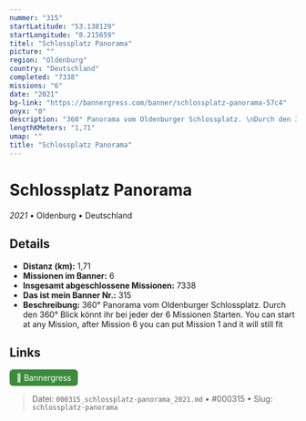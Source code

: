 ```yaml
---
nummer: "315"
startLatitude: "53.138129"
startLongitude: "8.215659"
titel: "Schlossplatz Panorama"
picture: ""
region: "Oldenburg"
country: "Deutschland"
completed: "7338"
missions: "6"
date: "2021"
bg-link: "https://bannergress.com/banner/schlossplatz-panorama-57c4"
onyx: "0"
description: "360° Panorama vom Oldenburger Schlossplatz. \nDurch den 360° Blick könnt ihr bei jeder der 6 Missionen Starten.\nYou can start at any Mission, after Mission 6 you can put Mission 1 and it will still fit"
lengthKMeters: "1,71"
umap: ""
title: "Schlossplatz Panorama"
---
```

# Schlossplatz Panorama

*2021* • Oldenburg • Deutschland



## Details
- **Distanz (km):** 1,71
- **Missionen im Banner:** 6
- **Insgesamt abgeschlossene Missionen:** 7338
- **Das ist mein Banner Nr.:** 315
- **Beschreibung:** 360° Panorama vom Oldenburger Schlossplatz. 
Durch den 360° Blick könnt ihr bei jeder der 6 Missionen Starten.
You can start at any Mission, after Mission 6 you can put Mission 1 and it will still fit


## Links
<div style="margin-top: 0.5em;">
<a href="https://bannergress.com/banner/schlossplatz-panorama-57c4" target="_blank" style="display:inline-block;margin-right:8px;padding:6px 12px;background-color:#3c8b3c;color:white;text-decoration:none;border-radius:6px;">🔗 Bannergress</a>

</div>


> Datei: `000315_schlossplatz-panorama_2021.md` • #000315 • Slug: `schlossplatz-panorama`
